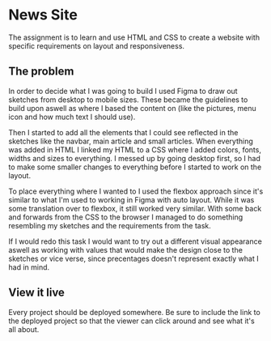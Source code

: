 # News Site
The assignment is to learn and use HTML and CSS to create a website with specific requirements on layout and responsiveness. 

## The problem
In order to decide what I was going to build I used Figma to draw out sketches from desktop to mobile sizes. These became the guidelines to build upon aswell as where I based the content on (like the pictures, menu icon and how much text I should use). 

Then I started to add all the elements that I could see reflected in the sketches like the navbar, main article and small articles. When everything was added in HTML I linked my HTML to a CSS where I added colors, fonts, widths and sizes to everything. I messed up by going desktop first, so I had to make some smaller changes to everything before I started to work on the layout.

To place everything where I wanted to I used the flexbox approach since it's similar to what I'm used to working in Figma with auto layout. While it was some translation over to flexbox, it still worked very similar. With some back and forwards from the CSS to the browser I managed to do something resembling my sketches and the requirements from the task.

If I would redo this task I would want to try out a different visual appearance aswell as working with values that would make the design close to the sketches or vice verse, since precentages doesn't represent exactly what I had in mind.

## View it live
Every project should be deployed somewhere. Be sure to include the link to the deployed project so that the viewer can click around and see what it's all about.
